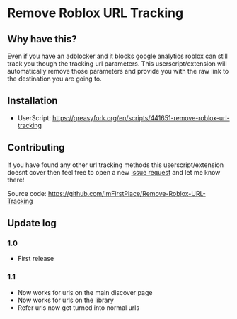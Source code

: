 # Remove Roblox URL Tracking

## Why have this?
Even if you have an adblocker and it blocks google analytics roblox can still track you though the tracking url parameters. This userscript/extension will automatically remove those parameters and provide you with the raw link to the destination you are going to.

## Installation
- UserScript: https://greasyfork.org/en/scripts/441651-remove-roblox-url-tracking

## Contributing
If you have found any other url tracking methods this userscript/extension doesnt cover then feel free to open a new [issue request](https://github.com/ImFirstPlace/Remove-Roblox-URL-Tracking/issues/new) and let me know there!

Source code: https://github.com/ImFirstPlace/Remove-Roblox-URL-Tracking

## Update log
### **1.0**
- First release
### **1.1**
- Now works for urls on the main discover page
- Now works for urls on the library
- Refer urls now get turned into normal urls